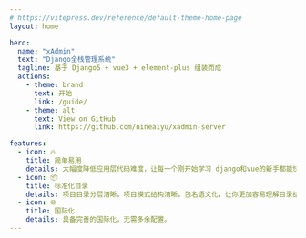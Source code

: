 ```yaml
---
# https://vitepress.dev/reference/default-theme-home-page
layout: home

hero:
  name: "xAdmin"
  text: "Django全栈管理系统"
  tagline: 基于 Django5 + vue3 + element-plus 组装而成
  actions:
    - theme: brand
      text: 开始
      link: /guide/
    - theme: alt
      text: View on GitHub
      link: https://github.com/nineaiyu/xadmin-server

features:
  - icon: 🔥
    title: 简单易用
    details: 大幅度降低应用层代码难度，让每一个刚开始学习 django和vue的新手都能快速上手。这将会是你上手学习 django+vue的最佳代码。
  - icon: 📦  
    title: 标准化目录
    details: 项目目录分层清晰，项目模式结构清晰，包名语义化，让你更加容易理解目录结构，读懂代码更加方便！
  - icon: 🌐
    title: 国际化
    details: 具备完善的国际化，无需多余配置。
---
```


